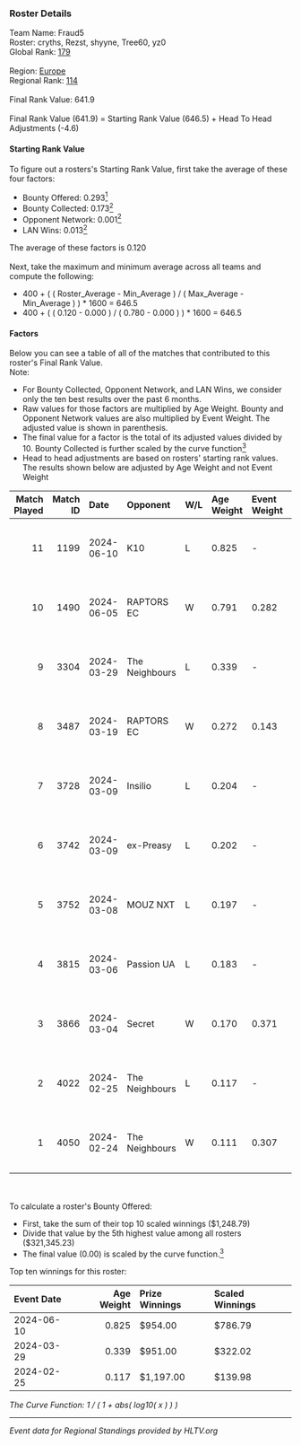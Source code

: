 ### Roster Details<br />
Team Name: Fraud5<br />
Roster: cryths, Rezst, shyyne, Tree60, yz0<br />
Global Rank: [179](../standings_global.md)<br />
<br />
Region: [Europe]( ../standings_europe.md)<br />
Regional Rank: [114]( ../standings_europe.md)<br />
<br />
Final Rank Value:  641.9<br />
<br />
Final Rank Value (641.9) = Starting Rank Value (646.5) + Head To Head Adjustments (-4.6)<br />

#### Starting Rank Value<br />
To figure out a rosters's Starting Rank Value, first take the average of these four factors:<br />
- Bounty Offered: 0.293[<sup>1</sup>](#table2)
- Bounty Collected: 0.173[<sup>2</sup>](#table1)
- Opponent Network: 0.001[<sup>2</sup>](#table1)
- LAN Wins: 0.013[<sup>2</sup>](#table1)

The average of these factors is 0.120<br />
<br />
Next, take the maximum and minimum average across all teams and compute the following:<br />
- 400 + ( ( Roster_Average - Min_Average ) / ( Max_Average - Min_Average ) ) * 1600 = 646.5
- 400 + ( ( 0.120 - 0.000 ) / ( 0.780 - 0.000 ) ) * 1600 = 646.5


#### Factors<br />
Below you can see a table of all of the matches that contributed to this roster's Final Rank Value.<br />
Note:<br />

- For Bounty Collected, Opponent Network, and LAN Wins, we consider only the ten best results over the past 6 months.
- Raw values for those factors are multiplied by Age Weight. Bounty and Opponent Network values are also multiplied by Event Weight. The adjusted value is shown in parenthesis.
- The final value for a factor is the total of its adjusted values divided by 10. Bounty Collected is further scaled by the curve function[<sup>3</sup>](#curveFunction)
- Head to head adjustments are based on rosters' starting rank values. The results shown below are adjusted by Age Weight and not Event Weight
<span id="table1"></span><br />


| Match Played | Match ID | Date       | Opponent       | W/L | Age Weight | Event Weight | Bounty Collected | Opponent Network | LAN Wins  | H2H Adj. | Roster                                |
| -: | -: | :- | :- | :- | :- | :- | :- | :- | :- | -: | :- |
|           11 |     1199 | 2024-06-10 | K10            | L   | 0.825      | -            | -                | -                | -         |   -10.90 | cryths, Rezst, shyyne, Tree60, yz0    |
|           10 |     1490 | 2024-06-05 | RAPTORS EC     | W   | 0.791      | 0.282        | 0.000 (0.000)    | 0.033 (0.007)    | 0 (0.000) |    10.51 | cryths, Rezst, shyyne, Tree60, yz0    |
|            9 |     3304 | 2024-03-29 | The Neighbours | L   | 0.339      | -            | -                | -                | -         |    -4.59 | Kisynergy, Rezst, shyyne, Tree60, yz0 |
|            8 |     3487 | 2024-03-19 | RAPTORS EC     | W   | 0.272      | 0.143        | 0.000 (0.000)    | 0.009 (0.000)    | 0 (0.000) |     2.46 | Kisynergy, Rezst, shyyne, Tree60, yz0 |
|            7 |     3728 | 2024-03-09 | Insilio        | L   | 0.204      | -            | -                | -                | -         |    -1.28 | Rezst, shyyne, SLY, Tree60, yz0       |
|            6 |     3742 | 2024-03-09 | ex-Preasy      | L   | 0.202      | -            | -                | -                | -         |    -1.97 | Rezst, shyyne, SLY, Tree60, yz0       |
|            5 |     3752 | 2024-03-08 | MOUZ NXT       | L   | 0.197      | -            | -                | -                | -         |    -0.61 | Rezst, shyyne, SLY, Tree60, yz0       |
|            4 |     3815 | 2024-03-06 | Passion UA     | L   | 0.183      | -            | -                | -                | -         |    -0.44 | Rezst, shyyne, SLY, Tree60, yz0       |
|            3 |     3866 | 2024-03-04 | Secret         | W   | 0.170      | 0.371        | 0.000 (0.000)    | 0.056 (0.004)    | 0 (0.000) |     1.90 | Rezst, shyyne, SLY, Tree60, yz0       |
|            2 |     4022 | 2024-02-25 | The Neighbours | L   | 0.117      | -            | -                | -                | -         |    -1.66 | Rezst, shyyne, SLY, Tree60, yz0       |
|            1 |     4050 | 2024-02-24 | The Neighbours | W   | 0.111      | 0.307        | 0.003 (0.000)    | 0.033 (0.001)    | 1 (0.111) |     1.93 | Rezst, shyyne, SLY, Tree60, yz0       |

<br />
<span id="table2"></span><br />
To calculate a roster's Bounty Offered:<br />

- First, take the sum of their top 10 scaled winnings ($1,248.79)
- Divide that value by the 5th highest value among all rosters ($321,345.23)
- The final value (0.00) is scaled by the curve function.[<sup>3</sup>](#curveFunction)

Top ten winnings for this roster:<br />

| Event Date | Age Weight | Prize Winnings | Scaled Winnings |
| :- | -: | :- | :- |
| 2024-06-10 |      0.825 | $954.00        | $786.79         |
| 2024-03-29 |      0.339 | $951.00        | $322.02         |
| 2024-02-25 |      0.117 | $1,197.00      | $139.98         |


<span id="curveFunction"></span>_The Curve Function: 1 / ( 1 + abs( log10( x ) ) )_<br />

---
_Event data for Regional Standings provided by HLTV.org_<br />

